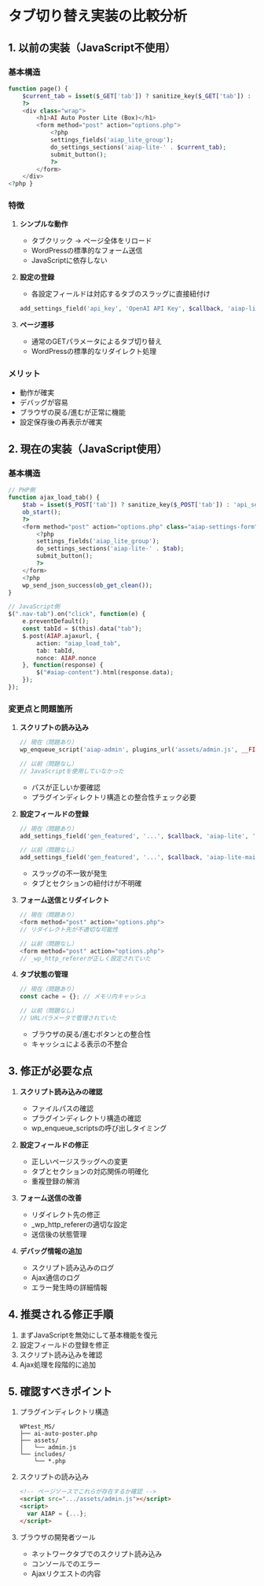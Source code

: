 # タブ切り替え実装の比較分析

## 1. 以前の実装（JavaScript不使用）

### 基本構造

```php
function page() {
    $current_tab = isset($_GET['tab']) ? sanitize_key($_GET['tab']) : 'api_settings';
    ?>
    <div class="wrap">
        <h1>AI Auto Poster Lite (Box)</h1>
        <form method="post" action="options.php">
            <?php
            settings_fields('aiap_lite_group');
            do_settings_sections('aiap-lite-' . $current_tab);
            submit_button();
            ?>
        </form>
    </div>
<?php }
```

### 特徴

1. **シンプルな動作**

   - タブクリック → ページ全体をリロード
   - WordPressの標準的なフォーム送信
   - JavaScriptに依存しない

2. **設定の登録**

   - 各設定フィールドは対応するタブのスラッグに直接紐付け

   ```php
   add_settings_field('api_key', 'OpenAI API Key', $callback, 'aiap-lite-main', 'main');
   ```

3. **ページ遷移**
   - 通常のGETパラメータによるタブ切り替え
   - WordPressの標準的なリダイレクト処理

### メリット

- 動作が確実
- デバッグが容易
- ブラウザの戻る/進むが正常に機能
- 設定保存後の再表示が確実

## 2. 現在の実装（JavaScript使用）

### 基本構造

```php
// PHP側
function ajax_load_tab() {
    $tab = isset($_POST['tab']) ? sanitize_key($_POST['tab']) : 'api_settings';
    ob_start();
    ?>
    <form method="post" action="options.php" class="aiap-settings-form">
        <?php
        settings_fields('aiap_lite_group');
        do_settings_sections('aiap-lite-' . $tab);
        submit_button();
        ?>
    </form>
    <?php
    wp_send_json_success(ob_get_clean());
}

// JavaScript側
$(".nav-tab").on("click", function(e) {
    e.preventDefault();
    const tabId = $(this).data("tab");
    $.post(AIAP.ajaxurl, {
        action: "aiap_load_tab",
        tab: tabId,
        nonce: AIAP.nonce
    }, function(response) {
        $("#aiap-content").html(response.data);
    });
});
```

### 変更点と問題箇所

1. **スクリプトの読み込み**

   ```php
   // 現在（問題あり）
   wp_enqueue_script('aiap-admin', plugins_url('assets/admin.js', __FILE__));

   // 以前（問題なし）
   // JavaScriptを使用していなかった
   ```

   - パスが正しいか要確認
   - プラグインディレクトリ構造との整合性チェック必要

2. **設定フィールドの登録**

   ```php
   // 現在（問題あり）
   add_settings_field('gen_featured', '...', $callback, 'aiap-lite', 'main');

   // 以前（問題なし）
   add_settings_field('gen_featured', '...', $callback, 'aiap-lite-main', 'main');
   ```

   - スラッグの不一致が発生
   - タブとセクションの紐付けが不明確

3. **フォーム送信とリダイレクト**

   ```php
   // 現在（問題あり）
   <form method="post" action="options.php">
   // リダイレクト先が不適切な可能性

   // 以前（問題なし）
   <form method="post" action="options.php">
   // _wp_http_refererが正しく設定されていた
   ```

4. **タブ状態の管理**

   ```javascript
   // 現在（問題あり）
   const cache = {}; // メモリ内キャッシュ

   // 以前（問題なし）
   // URLパラメータで管理されていた
   ```

   - ブラウザの戻る/進むボタンとの整合性
   - キャッシュによる表示の不整合

## 3. 修正が必要な点

1. **スクリプト読み込みの確認**

   - ファイルパスの確認
   - プラグインディレクトリ構造の確認
   - wp_enqueue_scriptsの呼び出しタイミング

2. **設定フィールドの修正**

   - 正しいページスラッグへの変更
   - タブとセクションの対応関係の明確化
   - 重複登録の解消

3. **フォーム送信の改善**

   - リダイレクト先の修正
   - \_wp_http_refererの適切な設定
   - 送信後の状態管理

4. **デバッグ情報の追加**
   - スクリプト読み込みのログ
   - Ajax通信のログ
   - エラー発生時の詳細情報

## 4. 推奨される修正手順

1. まずJavaScriptを無効にして基本機能を復元
2. 設定フィールドの登録を修正
3. スクリプト読み込みを確認
4. Ajax処理を段階的に追加

## 5. 確認すべきポイント

1. プラグインディレクトリ構造

   ```
   WPtest_MS/
   ├── ai-auto-poster.php
   ├── assets/
   │   └── admin.js
   └── includes/
       └── *.php
   ```

2. スクリプトの読み込み

   ```html
   <!-- ページソースでこれらが存在するか確認 -->
   <script src=".../assets/admin.js"></script>
   <script>
     var AIAP = {...};
   </script>
   ```

3. ブラウザの開発者ツール
   - ネットワークタブでのスクリプト読み込み
   - コンソールでのエラー
   - Ajaxリクエストの内容
